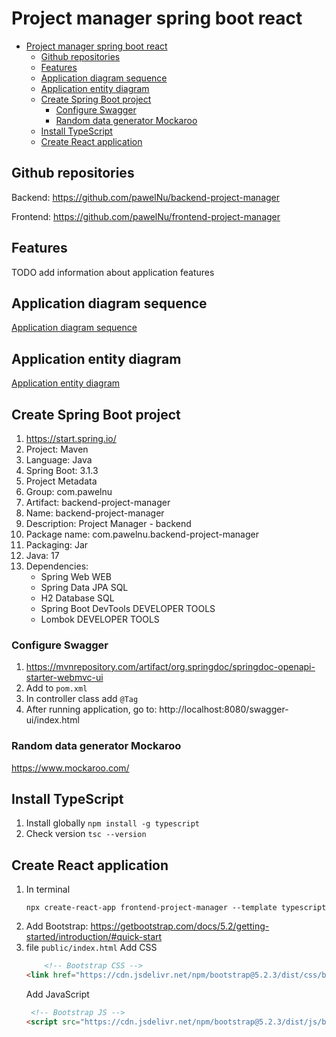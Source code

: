 # Project manager spring boot react

- [Project manager spring boot react](#project-manager-spring-boot-react)
  - [Github repositories](#github-repositories)
  - [Features](#features)
  - [Application diagram sequence](#application-diagram-sequence)
  - [Application entity diagram](#application-entity-diagram)
  - [Create Spring Boot project](#create-spring-boot-project)
    - [Configure Swagger](#configure-swagger)
    - [Random data generator Mockaroo](#random-data-generator-mockaroo)
  - [Install TypeScript](#install-typescript)
  - [Create React application](#create-react-application)

## Github repositories

Backend: https://github.com/pawelNu/backend-project-manager

Frontend: https://github.com/pawelNu/frontend-project-manager

## Features

TODO add information about application features

## Application diagram sequence

[Application diagram sequence](diagram_sequences.md#application-diagram-sequence)

## Application entity diagram

[Application entity diagram](entities_diagram.md#application-entity-diagram)

## Create Spring Boot project

1. https://start.spring.io/
2. Project: Maven
3. Language: Java
4. Spring Boot: 3.1.3
5. Project Metadata
6. Group: com.pawelnu
7. Artifact: backend-project-manager
8. Name: backend-project-manager
9.  Description: Project Manager - backend
10. Package name: com.pawelnu.backend-project-manager
11. Packaging: Jar
12. Java: 17
13. Dependencies: 
    - Spring Web WEB
    - Spring Data JPA SQL
    - H2 Database SQL
    - Spring Boot DevTools DEVELOPER TOOLS
    - Lombok DEVELOPER TOOLS

### Configure Swagger

1. https://mvnrepository.com/artifact/org.springdoc/springdoc-openapi-starter-webmvc-ui
2. Add to `pom.xml`
3. In controller class add `@Tag`
4. After running application, go to: http://localhost:8080/swagger-ui/index.html

### Random data generator Mockaroo

https://www.mockaroo.com/

## Install TypeScript

1. Install globally `npm install -g typescript`
2. Check version `tsc --version`

## Create React application

1. In terminal 
    ```shell
    npx create-react-app frontend-project-manager --template typescript
    ```
2. Add Bootstrap: https://getbootstrap.com/docs/5.2/getting-started/introduction/#quick-start
3. file `public/index.html`
   Add CSS
    ```html
        <!-- Bootstrap CSS -->
    <link href="https://cdn.jsdelivr.net/npm/bootstrap@5.2.3/dist/css/bootstrap.min.css" rel="stylesheet" integrity="sha384-rbsA2VBKQhggwzxH7pPCaAqO46MgnOM80zW1RWuH61DGLwZJEdK2Kadq2F9CUG65" crossorigin="anonymous">
    ```
    Add JavaScript
    ```html
     <!-- Bootstrap JS -->
    <script src="https://cdn.jsdelivr.net/npm/bootstrap@5.2.3/dist/js/bootstrap.bundle.min.js" integrity="sha384-kenU1KFdBIe4zVF0s0G1M5b4hcpxyD9F7jL+jjXkk+Q2h455rYXK/7HAuoJl+0I4" crossorigin="anonymous"></script>
    ```
